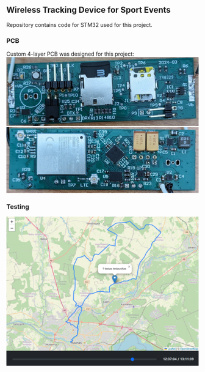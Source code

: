 ## Wireless Tracking Device for Sport Events
Repository contains code for STM32 used for this project.

### PCB
Custom 4-layer PCB was designed for this project:
![](images/pcb.jpg)
![](images/pcb_back.jpg)

### Testing
![](images/map.png)
